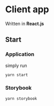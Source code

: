 # Client app

Written in __React.js__

## Start

### Application

simply run

```sh
yarn start
```

### Storybook

```sh
yarn storybook
```
